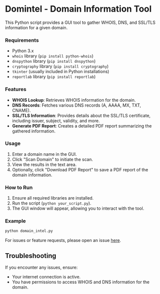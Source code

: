 # Domintel - Domain Information Tool

This Python script provides a GUI tool to gather WHOIS, DNS, and SSL/TLS information for a given domain.

### Requirements
- Python 3.x
- `whois` library (`pip install python-whois`)
- `dnspython` library (`pip install dnspython`)
- `cryptography` library (`pip install cryptography`)
- `tkinter` (usually included in Python installations)
- `reportlab` library (`pip install reportlab`)

### Features
- **WHOIS Lookup**: Retrieves WHOIS information for the domain.
- **DNS Records**: Fetches various DNS records (A, AAAA, MX, TXT, CNAME).
- **SSL/TLS Information**: Provides details about the SSL/TLS certificate, including issuer, subject, validity, and more.
- **Generate PDF Report**: Creates a detailed PDF report summarizing the gathered information.

### Usage
1. Enter a domain name in the GUI.
2. Click "Scan Domain" to initiate the scan.
3. View the results in the text area.
4. Optionally, click "Download PDF Report" to save a PDF report of the domain information.

### How to Run
1. Ensure all required libraries are installed.
2. Run the script (`python your_script.py`).
3. The GUI window will appear, allowing you to interact with the tool.

### Example
```python
python domain_intel.py
```

For issues or feature requests, please open an issue [here](https://github.com/yourusername/your-repository/issues).

## Troubleshooting

If you encounter any issues, ensure:
- Your internet connection is active.
- You have permissions to access WHOIS and DNS information for the domain.
